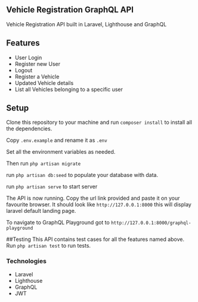 
## Vehicle Registration GraphQL API
Vehicle Registration API built in Laravel, Lighthouse and GraphQL

## Features
- User Login
- Register new User
- Logout
- Register a Vehicle
- Updated Vehicle details
- List all Vehicles belonging to a specific user

## Setup
Clone this repository to your machine and run `composer install` to install all the dependencies.

Copy `.env.example` and rename it as `.env`

Set all the environment variables as needed.

Then run `php artisan migrate`

run `php artisan db:seed` to populate your database with data.

run `php artisan serve` to start server

The API is now running. Copy the url link provided and paste it on your favourite
browser. It should look like `http://127.0.0.1:8000` this will display laravel default landing page.

To navigate to GraphQL Playground got to `http://127.0.0.1:8000/graphql-playground`

##Testing
This API contains test cases for all the features named above. Run `php artisan test` to run tests.

### Technologies
- Laravel
- Lighthouse
- GraphQL
- JWT

